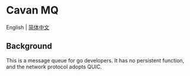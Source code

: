 # Cavan MQ

English | [简体中文](./README.zh-cn.md)

## Background 

This is a message queue for go developers. It has no persistent function, and the network protocol adopts QUIC.

